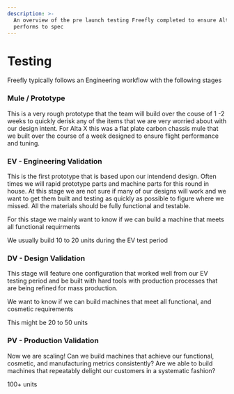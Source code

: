 ```yaml
---
description: >-
  An overview of the pre launch testing Freefly completed to ensure Alta X
  performs to spec
---
```


# Testing

Freefly typically follows an Engineering workflow with the following stages

### Mule / Prototype

This is a very rough prototype that the team will build over the couse of 1 -2 weeks to quickly derisk any of the items that we are very worried about with our design intent.  For Alta X this was a flat plate carbon chassis mule that we built over the course of a week designed to ensure flight performance and tuning.  

### EV - Engineering Validation

This is the first prototype that is based upon our intendend design.  Often times we will rapid prototype parts and machine parts for this round in house.  At this stage we are not sure if many of our designs will work and we want to get them built and testing as quickly as possible to figure where we missed.  All the materials should be fully functional and testable. 

For this stage we mainly want to know if we can build a machine that meets all functional requirments

We usually build 10 to 20 units during the EV test period

### DV - Design Validation

This stage will feature one configuration that worked well from our EV testing period and be built with hard tools with production processes that are being refined for mass production.  

We want to know if we can build machines that meet all functional, and cosmetic requirements

This might be 20 to 50 units

### PV - Production Validation

Now we are scaling!  Can we build machines that achieve our functional, cosmetic, and manufacturing metrics consistently?  Are we able to build machines that repeatably delight our customers in a systematic fashion?

100+ units

